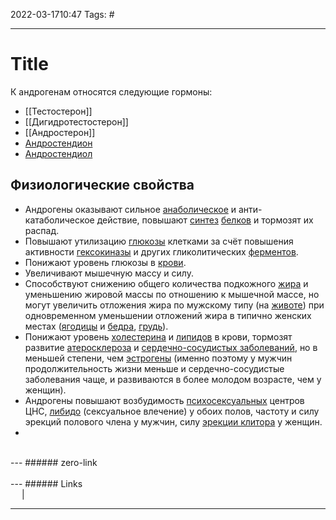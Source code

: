 2022-03-1710:47
Tags: #

---
# Title
К андрогенам относятся следующие гормоны:
- [[Тестостерон]]
- [[Дигидротестостерон]]
- [[Андростерон]]
- [Андростендион](https://wp.wiki-wiki.ru/wp/index.php/%D0%90%D0%BD%D0%B4%D1%80%D0%BE%D1%81%D1%82%D0%B5%D0%BD%D0%B4%D0%B8%D0%BE%D0%BD "Андростендион")
- [Андростендиол](https://wp.wiki-wiki.ru/wp/index.php/%D0%90%D0%BD%D0%B4%D1%80%D0%BE%D1%81%D1%82%D0%B5%D0%BD%D0%B4%D0%B8%D0%BE%D0%BB "Андростендиол")
## Физиологические свойства
- Андрогены оказывают сильное [анаболическое](https://wp.wiki-wiki.ru/wp/index.php/%D0%90%D0%BD%D0%B0%D0%B1%D0%BE%D0%BB%D0%B8%D0%BA%D0%B8 "Анаболики") и анти-катаболическое действие, повышают [синтез](https://wp.wiki-wiki.ru/wp/index.php/%D0%A5%D0%B8%D0%BC%D0%B8%D1%87%D0%B5%D1%81%D0%BA%D0%B8%D0%B9_%D1%81%D0%B8%D0%BD%D1%82%D0%B5%D0%B7 "Химический синтез") [белков](https://wp.wiki-wiki.ru/wp/index.php/%D0%91%D0%B5%D0%BB%D0%BA%D0%B8 "Белки") и тормозят их распад.
- Повышают утилизацию [глюкозы](https://wp.wiki-wiki.ru/wp/index.php/%D0%93%D0%BB%D1%8E%D0%BA%D0%BE%D0%B7%D0%B0 "Глюкоза") клетками за счёт повышения активности [гексокиназы](https://wp.wiki-wiki.ru/wp/index.php/%D0%93%D0%B5%D0%BA%D1%81%D0%BE%D0%BA%D0%B8%D0%BD%D0%B0%D0%B7%D0%B0 "Гексокиназа") и других гликолитических [ферментов](https://wp.wiki-wiki.ru/wp/index.php/%D0%A4%D0%B5%D1%80%D0%BC%D0%B5%D0%BD%D1%82 "Фермент").
- Понижают уровень глюкозы в [крови](https://wp.wiki-wiki.ru/wp/index.php/%D0%9A%D1%80%D0%BE%D0%B2%D1%8C "Кровь").
- Увеличивают мышечную массу и силу.
- Способствуют снижению общего количества подкожного [жира](https://wp.wiki-wiki.ru/wp/index.php/%D0%96%D0%B8%D1%80 "Жир") и уменьшению жировой массы по отношению к мышечной массе, но могут увеличить отложения жира по мужскому типу (на [животе](https://wp.wiki-wiki.ru/wp/index.php/%D0%96%D0%B8%D0%B2%D0%BE%D1%82 "Живот")) при одновременном уменьшении отложений жира в типично женских местах ([ягодицы](https://wp.wiki-wiki.ru/wp/index.php/%D0%AF%D0%B3%D0%BE%D0%B4%D0%B8%D1%86%D1%8B "Ягодицы") и [бедра](https://wp.wiki-wiki.ru/wp/index.php/%D0%91%D0%B5%D0%B4%D1%80%D0%BE "Бедро"), [грудь](https://wp.wiki-wiki.ru/wp/index.php/%D0%96%D0%B5%D0%BD%D1%81%D0%BA%D0%B0%D1%8F_%D0%B3%D1%80%D1%83%D0%B4%D1%8C "Женская грудь")).
- Понижают уровень [холестерина](https://wp.wiki-wiki.ru/wp/index.php/%D0%A5%D0%BE%D0%BB%D0%B5%D1%81%D1%82%D0%B5%D1%80%D0%B8%D0%BD "Холестерин") и [липидов](https://wp.wiki-wiki.ru/wp/index.php/%D0%9B%D0%B8%D0%BF%D0%B8%D0%B4 "Липид") в крови, тормозят развитие [атеросклероза](https://wp.wiki-wiki.ru/wp/index.php/%D0%90%D1%82%D0%B5%D1%80%D0%BE%D1%81%D0%BA%D0%BB%D0%B5%D1%80%D0%BE%D0%B7 "Атеросклероз") и [сердечно-сосудистых заболеваний](https://wp.wiki-wiki.ru/wp/index.php/%D0%A1%D0%B5%D1%80%D0%B4%D0%B5%D1%87%D0%BD%D0%BE-%D1%81%D0%BE%D1%81%D1%83%D0%B4%D0%B8%D1%81%D1%82%D1%8B%D0%B5_%D0%B7%D0%B0%D0%B1%D0%BE%D0%BB%D0%B5%D0%B2%D0%B0%D0%BD%D0%B8%D1%8F "Сердечно-сосудистые заболевания"), но в меньшей степени, чем [эстрогены](https://wp.wiki-wiki.ru/wp/index.php/%D0%AD%D1%81%D1%82%D1%80%D0%BE%D0%B3%D0%B5%D0%BD%D1%8B "Эстрогены") (именно поэтому у мужчин продолжительность жизни меньше и сердечно-сосудистые заболевания чаще, и развиваются в более молодом возрасте, чем у женщин).
- Андрогены повышают возбудимость [психосексуальных](https://wp.wiki-wiki.ru/wp/index.php?title=%D0%9F%D1%81%D0%B8%D1%85%D0%BE%D1%81%D0%B5%D0%BA%D1%81%D1%83%D0%B0%D0%BB%D1%8C%D0%BD%D1%8B%D0%B9&action=edit&redlink=1 "Психосексуальный (страница не существует)") центров ЦНС, [либидо](https://wp.wiki-wiki.ru/wp/index.php/%D0%9B%D0%B8%D0%B1%D0%B8%D0%B4%D0%BE "Либидо") (сексуальное влечение) у обоих полов, частоту и силу эрекций полового члена у мужчин, силу [эрекции клитора](https://wp.wiki-wiki.ru/wp/index.php/%D0%AD%D1%80%D0%B5%D0%BA%D1%86%D0%B8%D1%8F_%D0%BA%D0%BB%D0%B8%D1%82%D0%BE%D1%80%D0%B0 "Эрекция клитора") у женщин.
- 


</br>
---
###### zero-link </br>

</br>
---
###### Links </br>
 &emsp; | &emsp; 


---